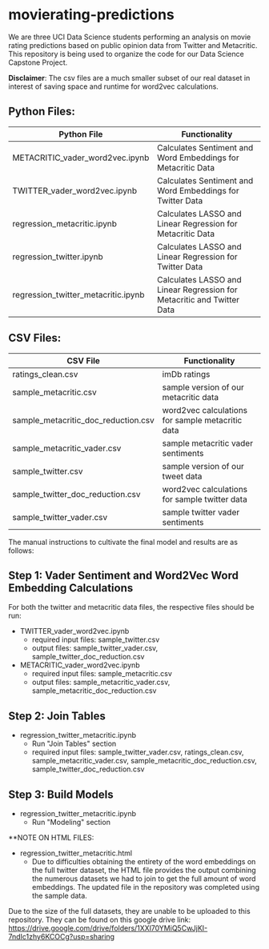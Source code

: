 # movierating-predictions

We are three UCI Data Science students performing an analysis on movie rating predictions based on public opinion data from Twitter and Metacritic. This repository is being used to organize the code for our Data Science Capstone Project. 

__Disclaimer__: The csv files are a much smaller subset of our real dataset in interest of saving space and runtime for word2vec calculations. 

## Python Files:
|Python File| Functionality |
|---------------|---------------|
| METACRITIC_vader_word2vec.ipynb| Calculates Sentiment and Word Embeddings for Metacritic Data |
| TWITTER_vader_word2vec.ipynb | Calculates Sentiment and Word Embeddings for Twitter Data | 
| regression_metacritic.ipynb | Calculates LASSO and Linear Regression for Metacritic Data |
| regression_twitter.ipynb | Calculates LASSO and Linear Regression for Twitter Data | 
| regression_twitter_metacritic.ipynb | Calculates LASSO and Linear Regression for Metacritic and Twitter Data |

## CSV Files:
| CSV File | Functionality |
|----------|---------------|
| ratings_clean.csv | imDb ratings |
| sample_metacritic.csv | sample version of our metacritic data | 
| sample_metacritic_doc_reduction.csv | word2vec calculations for sample metacritic data | 
| sample_metacritic_vader.csv | sample metacritic vader sentiments | 
| sample_twitter.csv | sample version of our tweet data | 
| sample_twitter_doc_reduction.csv | word2vec calculations for sample twitter data | 
| sample_twitter_vader.csv | sample twitter vader sentiments | 

The manual instructions to cultivate the final model and results are as follows: 

## Step 1: Vader Sentiment and Word2Vec Word Embedding Calculations

For both the twitter and metacritic data files, the respective files should be run:
- TWITTER_vader_word2vec.ipynb
  - required input files: sample_twitter.csv
  - output files: sample_twitter_vader.csv, sample_twitter_doc_reduction.csv
- METACRITIC_vader_word2vec.ipynb
  - required input files: sample_metacritic.csv
  - output files: sample_metacritic_vader.csv, sample_metacritic_doc_reduction.csv

## Step 2: Join Tables 
- regression_twitter_metacritic.ipynb
  - Run "Join Tables" section
  - required input files: sample_twitter_vader.csv, ratings_clean.csv, sample_metacritic_vader.csv, sample_metacritic_doc_reduction.csv, sample_twitter_doc_reduction.csv

## Step 3: Build Models
- regression_twitter_metacritic.ipynb
  - Run "Modeling" section


**NOTE ON HTML FILES:
- regression_twitter_metacritic.html
  - Due to difficulties obtaining the entirety of the word embeddings on the full twitter dataset, the HTML file provides the output combining the numerous datasets we had to join to get the full amount of word embeddings. The updated file in the repository was completed using the sample data. 

Due to the size of the full datasets, they are unable to be uploaded to this repository. They can be found on this google drive link: https://drive.google.com/drive/folders/1XXl70YMiQ5CwJjKI-7ndIc1zhy6KCOCg?usp=sharing


